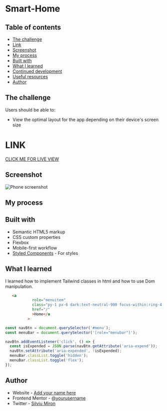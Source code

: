 



# Smart-Home

## Table of contents


  - [The challenge](#the-challenge)
  - [Link](#link)
  - [Screenshot](#screenshot)
  - [My process](#my-process)
  - [Built with](#built-with)
  - [What I learned](#what-i-learned)
  - [Continued development](#continued-development)
  - [Useful resources](#useful-resources)
  - [Author](#author)

## The challenge

Users should be able to:

- View the optimal layout for the app depending on their device's screen size


# LINK

[CLICK ME FOR LIVE VIEW ](https://miron-silviu.github.io/Smart-Home/)

## Screenshot

![Phone screenshot]()


## My process

## Built with

- Semantic HTML5 markup
- CSS custom properties
- Flexbox
- Mobile-first workflow
- [Styled Components](https://styled-components.com/) - For styles

## What I learned

I learned how to implement Tailwind classes in html and how to use Dom manipulation. 

```html
   <a
            role="menuitem"
            class="py-1 px-6 dark:text-neutral-900 focus-within:ring-4 focus-visible:ring-4 ring-neutral-900 rounded-sm ring-offset-4 ring-offset-amber-400 hover:text-neutral-600 transition-colors"
            href="/"
            >Home</a
          >
```



```js
const navBtn = document.querySelector('#menu');
const menuBar = document.querySelector('[role="menubar"]');

navBtn.addEventListener('click', () => {
  const isExpended = JSON.parse(navBtn.getAttribute('aria-expend'));
  navBtn.setAttribute('aria-expended', !isExpended);
  menuBar.classList.toggle('hidden');
  menuBar.classList.toggle('flex');
});
```


## Author

- Website - [Add your name here](https://www.your-site.com)
- Frontend Mentor - [@yourusername](https://www.frontendmentor.io/profile/yourusername)
- Twitter - [Silviu Miron](https://x.com/silviuumiron)
